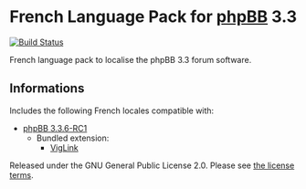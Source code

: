 # French Language Pack for [phpBB](https://www.phpbb.com/) 3.3

[![Build Status](https://github.com/qiaeru/phpbb-language-fr/workflows/Validation/badge.svg?branch=3.3.x)](https://github.com/qiaeru/phpbb-language-fr/actions?query=branch%3A3.3.x)

French language pack to localise the phpBB 3.3 forum software.

## Informations

Includes the following French locales compatible with:

- [phpBB 3.3.6-RC1](https://github.com/phpbb/phpbb/releases/tag/release-3.3.6-RC1)
  - Bundled extension:
    - [VigLink](https://github.com/phpbb-extensions/viglink)

Released under the GNU General Public License 2.0. Please see [the license terms](https://github.com/qiaeru/phpbb-language-fr/blob/3.3.x/language/fr/LICENSE).
